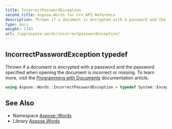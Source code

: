 ```yaml
---
title: IncorrectPasswordException
second_title: Aspose.Words for C++ API Reference
description: Thrown if a document is encrypted with a password and the password specified when opening the document is incorrect or missing. To learn more, visit the  documentation article.
type: docs
weight: 1743
url: /cpp/aspose.words/incorrectpasswordexception/
---
```

## IncorrectPasswordException typedef


Thrown if a document is encrypted with a password and the password specified when opening the document is incorrect or missing. To learn more, visit the [Programming with Documents](https://docs.aspose.com/words/cpp/programming-with-documents/) documentation article.

```cpp
using Aspose::Words::IncorrectPasswordException = typedef System::ExceptionWrapper<Details_IncorrectPasswordException>
```

## See Also

* Namespace [Aspose::Words](../)
* Library [Aspose.Words](../../)
